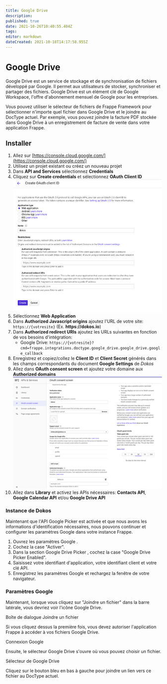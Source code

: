 ```yaml
---
title: Google Drive
description: 
published: true
date: 2021-10-26T10:40:55.404Z
tags: 
editor: markdown
dateCreated: 2021-10-18T14:17:58.955Z
---
```


# Google Drive

Google Drive est un service de stockage et de synchronisation de fichiers développé par Google. Il permet aux utilisateurs de stocker, synchroniser et partager des fichiers. Google Drive est un élément clé de Google Workspace, l'offre d'abonnement mensuel de Google pour les entreprises.

Vous pouvez utiliser le sélecteur de fichiers de Frappe Framework pour sélectionner n'importe quel fichier dans Google Drive et le joindre au DocType actuel. Par exemple, vous pouvez joindre la facture PDF stockée dans Google Drive à un enregistrement de facture de vente dans votre application Frappe.

## Installer 

1. Allez sur [https://console.cloud.google.com/](https://console.cloud.google.com/)
1. Utilisez un projet existant ou créez un nouveau projet
1. Dans **API and Services** sélectionnez **Credentials**
1. Cliquez sur **Create credentials** et sélectionnez **OAuth Client ID**
![oauth_client_creation.png](/content/integrations/google/oauth_client_creation.png)
1. Sélectionnez **Web Application**
1. Dans **Authorized Javascript origins** ajoutez l'URL de votre site: `https://{votresite}` (Ex. __https://dokos.io__)
1. Dans **Authorized redirect URIs** ajoutez les URLs suivantes en fonction de vos besoins d'intégration:
    - Google Drive: `https://{votresite}?cmd=frappe.integrations.doctype.google_drive.google_drive.google_callback`
1. Enregistrez et copiez/collez le **Client ID** et **Client Secret** générés dans les champs correspondants du document **Google Settings** de _Dokos_
1. Allez dans **OAuth consent screen** et ajoutez votre domaine aux **Authorized domains**
![oauth_consent_setup.png](/content/integrations/google/oauth_consent_setup.png)
1. Allez dans **Library** et activez les APIs nécessaires: **Contacts API**, **Google Calendar API** et/ou **Google Drive API**

### Instance de Dokos

Maintenant que l'API Google Picker est activée et que nous avons les informations d'identification nécessaires, nous pouvons continuer et configurer les paramètres Google dans votre instance Frappe.

1. Ouvrez les paramètres Google .
2. Cochez la case "Activer".
3. Dans la section Google Drive Picker , cochez la case "Google Drive Picker Enabled".
4. Saisissez votre identifiant d'application, votre identifiant client et votre clé API.
5. Enregistrez les paramètres Google et rechargez la fenêtre de votre navigateur.

### Paramètres Google

Maintenant, lorsque vous cliquez sur "Joindre un fichier" dans la barre latérale, vous devriez voir l'icône Google Drive.

Boîte de dialogue Joindre un fichier

Si vous cliquez dessus la première fois, vous devez autoriser l'application Frappe à accéder à vos fichiers Google Drive.

Connexion Google

Ensuite, le sélecteur Google Drive s'ouvre où vous pouvez choisir un fichier.

Sélecteur de Google Drive

Cliquez sur le bouton bleu en bas à gauche pour joindre un lien vers ce fichier au DocType actuel.